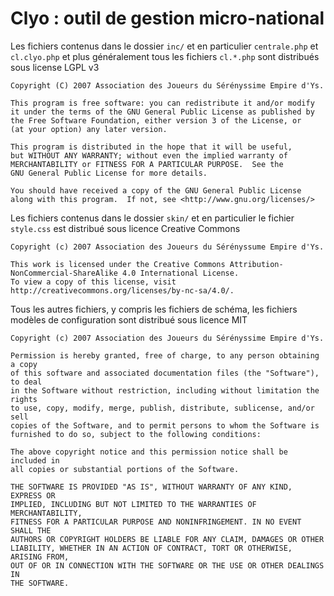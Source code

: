 Clyo : outil de gestion micro-national
====

Les fichiers contenus dans le dossier `inc/` et en particulier `centrale.php` et `cl.clyo.php` et plus généralement tous les fichiers `cl.*.php` sont distribués sous license LGPL v3

    Copyright (C) 2007 Association des Joueurs du Sérényssime Empire d'Ys.

    This program is free software: you can redistribute it and/or modify
    it under the terms of the GNU General Public License as published by
    the Free Software Foundation, either version 3 of the License, or
    (at your option) any later version.

    This program is distributed in the hope that it will be useful,
    but WITHOUT ANY WARRANTY; without even the implied warranty of
    MERCHANTABILITY or FITNESS FOR A PARTICULAR PURPOSE.  See the
    GNU General Public License for more details.

    You should have received a copy of the GNU General Public License
    along with this program.  If not, see <http://www.gnu.org/licenses/>

Les fichiers contenus dans le dossier `skin/` et en particulier le fichier `style.css` est distribué sous licence Creative Commons

    Copyright (c) 2007 Association des Joueurs du Sérényssume Empire d'Ys.
    
    This work is licensed under the Creative Commons Attribution-NonCommercial-ShareAlike 4.0 International License. 
    To view a copy of this license, visit http://creativecommons.org/licenses/by-nc-sa/4.0/.

Tous les autres fichiers, y compris les fichiers de schéma, les fichiers modèles de configuration sont distribué sous licence MIT

    Copyright (c) 2007 Association des Joueurs du Sérényssime Empire d'Ys.

    Permission is hereby granted, free of charge, to any person obtaining a copy
    of this software and associated documentation files (the "Software"), to deal
    in the Software without restriction, including without limitation the rights
    to use, copy, modify, merge, publish, distribute, sublicense, and/or sell
    copies of the Software, and to permit persons to whom the Software is
    furnished to do so, subject to the following conditions:

    The above copyright notice and this permission notice shall be included in
    all copies or substantial portions of the Software.

    THE SOFTWARE IS PROVIDED "AS IS", WITHOUT WARRANTY OF ANY KIND, EXPRESS OR
    IMPLIED, INCLUDING BUT NOT LIMITED TO THE WARRANTIES OF MERCHANTABILITY,
    FITNESS FOR A PARTICULAR PURPOSE AND NONINFRINGEMENT. IN NO EVENT SHALL THE
    AUTHORS OR COPYRIGHT HOLDERS BE LIABLE FOR ANY CLAIM, DAMAGES OR OTHER
    LIABILITY, WHETHER IN AN ACTION OF CONTRACT, TORT OR OTHERWISE, ARISING FROM,
    OUT OF OR IN CONNECTION WITH THE SOFTWARE OR THE USE OR OTHER DEALINGS IN
    THE SOFTWARE.
